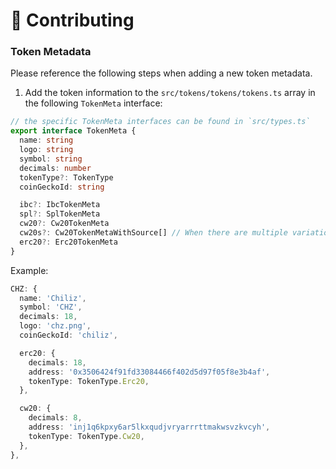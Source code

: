 # 📜 Contributing

### Token Metadata

Please reference the following steps when adding a new token metadata.

1. Add the token information to the `src/tokens/tokens/tokens.ts` array in the following `TokenMeta` interface:

```ts
// the specific TokenMeta interfaces can be found in `src/types.ts`
export interface TokenMeta {
  name: string
  logo: string
  symbol: string
  decimals: number
  tokenType?: TokenType
  coinGeckoId: string

  ibc?: IbcTokenMeta
  spl?: SplTokenMeta
  cw20?: Cw20TokenMeta
  cw20s?: Cw20TokenMetaWithSource[] // When there are multiple variations of the same CW20 token
  erc20?: Erc20TokenMeta
}
```

Example:

```ts
CHZ: {
  name: 'Chiliz',
  symbol: 'CHZ',
  decimals: 18,
  logo: 'chz.png',
  coinGeckoId: 'chiliz',

  erc20: {
    decimals: 18,
    address: '0x3506424f91fd33084466f402d5d97f05f8e3b4af',
    tokenType: TokenType.Erc20,
  },

  cw20: {
    decimals: 8,
    address: 'inj1q6kpxy6ar5lkxqudjvryarrrttmakwsvzkvcyh',
    tokenType: TokenType.Cw20,
  },
},
```
